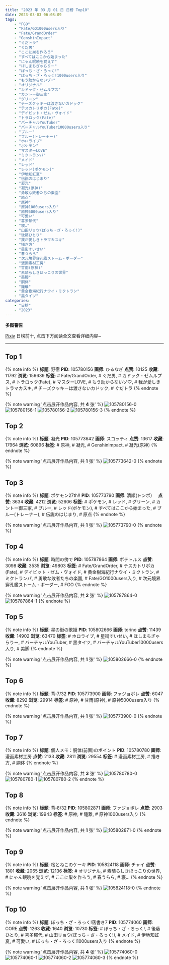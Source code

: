 ```yaml
---
title: "2023 年 03 月 01 日 日榜 Top10"
date: 2023-03-03 06:08:09
tags:
    - "FGO"
    - "Fate/GO1000users入り"
    - "Fate/GrandOrder"
    - "GenshinImpact"
    - "ぐだトラ"
    - "ぐだ男"
    - "ここに巣を作ろう"
    - "すべてはここから始まった"
    - "にゃん眠暁を覚えず"
    - "ほしまちぎゃらりー"
    - "ぼっち・ざ・ろっく!"
    - "ぼっち・ざ・ろっく!1000users入り"
    - "もう助からないゾ♡"
    - "オリジナル"
    - "カドック・ゼムルプス"
    - "カントー御三家"
    - "グリーン"
    - "チーズクッキーは渡さないカドック"
    - "テスカトリポカ(Fate)"
    - "デイビット・ゼム・ヴォイド"
    - "トラロック(Fate)"
    - "バーチャルYouTuber"
    - "バーチャルYouTuber10000users入り"
    - "ブルー"
    - "ブルー(トレーナー)"
    - "ホロライブ"
    - "ポケモン"
    - "マスターLOVE"
    - "ミクトランパ"
    - "メイド"
    - "レッド"
    - "レッド(ポケモン)"
    - "伊地知虹夏"
    - "伝説のはじまり"
    - "凝光"
    - "凝光(原神)"
    - "勇敢な敗者たちの楽園"
    - "原点"
    - "原神"
    - "原神1000users入り"
    - "原神5000users入り"
    - "可愛い"
    - "喜多郁代"
    - "寝…"
    - "山田リョウ(ぼっち・ざ・ろっく!)"
    - "後藤ひとり"
    - "我が愛しきトラマカスキ"
    - "描き方"
    - "星街すいせい"
    - "春うらら"
    - "次元境界穿孔艦ストーム・ボーダー"
    - "漫画素材工房"
    - "甘雨(原神)"
    - "素晴らしきほっこりの世界"
    - "美脚"
    - "胴体"
    - "鍾離"
    - "黄金樹海紀行ナウイ・ミクトラン"
    - "黒タイツ"
categories:
    - "日榜"
    - "2023"
---
```


<i class="fa fa-triangle-exclamation"></i>**多图警告**<i class="fa fa-triangle-exclamation"></i>

[Pixiv](https://www.pixiv.net/) 日榜前十, 点击下方阅读全文查看详细内容~

<!-- more -->

---

## Top 1

{% note info %}
**标题**: 野宿
**PID**: 105780156 **画师**: ひるなぎ
**点赞**: 10125 **收藏**: 11792 **浏览**: 156639
**标签**: # Fate/GrandOrder, # ぐだ男, # カドック・ゼムルプス, # トラロック(Fate), # マスターLOVE, # もう助からないゾ♡, # 我が愛しきトラマカスキ, # チーズクッキーは渡さないカドック, # ぐだトラ
{% endnote %}

{% note warning '点击展开作品内容, 共 **4** 张' %}
![105780156-0](https://i.pixiv.re/img-original/img/2023/02/28/06/00/07/105780156_p0.jpg)
![105780156-1](https://i.pixiv.re/img-original/img/2023/02/28/06/00/07/105780156_p1.jpg)
![105780156-2](https://i.pixiv.re/img-original/img/2023/02/28/06/00/07/105780156_p2.jpg)
![105780156-3](https://i.pixiv.re/img-original/img/2023/02/28/06/00/07/105780156_p3.jpg)
{% endnote %}

## Top 2

{% note info %}
**标题**: 凝光
**PID**: 105773642 **画师**: スコッティ
**点赞**: 13617 **收藏**: 17964 **浏览**: 60896
**标签**: # 原神, # 凝光, # GenshinImpact, # 凝光(原神)
{% endnote %}

{% note warning '点击展开作品内容, 共 **1** 张' %}
![105773642-0](https://i.pixiv.re/img-original/img/2023/02/28/00/00/27/105773642_p0.jpg)
{% endnote %}

## Top 3

{% note info %}
**标题**: ポケモン27th‼️
**PID**: 105773790 **画师**: 清順(トンボ）　
**点赞**: 3634 **收藏**: 4212 **浏览**: 52606
**标签**: # ポケモン, # レッド, # グリーン, # カントー御三家, # ブルー, # レッド(ポケモン), # すべてはここから始まった, # ブルー(トレーナー), # 伝説のはじまり, # 原点
{% endnote %}

{% note warning '点击展开作品内容, 共 **1** 张' %}
![105773790-0](https://i.pixiv.re/img-original/img/2023/02/28/00/01/26/105773790_p0.png)
{% endnote %}

## Top 4

{% note info %}
**标题**: 時間の傍で
**PID**: 105787864 **画师**: ポテトルス
**点赞**: 3098 **收藏**: 3535 **浏览**: 49803
**标签**: # Fate/GrandOrder, # テスカトリポカ(Fate), # デイビット・ゼム・ヴォイド, # 黄金樹海紀行ナウイ・ミクトラン, # ミクトランパ, # 勇敢な敗者たちの楽園, # Fate/GO1000users入り, # 次元境界穿孔艦ストーム・ボーダー, # FGO
{% endnote %}

{% note warning '点击展开作品内容, 共 **2** 张' %}
![105787864-0](https://i.pixiv.re/img-original/img/2023/02/28/15/16/03/105787864_p0.jpg)
![105787864-1](https://i.pixiv.re/img-original/img/2023/02/28/15/16/03/105787864_p1.jpg)
{% endnote %}

## Top 5

{% note info %}
**标题**: 星の街の歌姫
**PID**: 105802666 **画师**: torino
**点赞**: 11439 **收藏**: 14902 **浏览**: 63470
**标签**: # ホロライブ, # 星街すいせい, # ほしまちぎゃらりー, # バーチャルYouTuber, # 黒タイツ, # バーチャルYouTuber10000users入り, # 美脚
{% endnote %}

{% note warning '点击展开作品内容, 共 **1** 张' %}
![105802666-0](https://i.pixiv.re/img-original/img/2023/03/01/00/00/43/105802666_p0.jpg)
{% endnote %}

## Top 6

{% note info %}
**标题**: 背‐7/32
**PID**: 105773900 **画师**: ファジョボレ
**点赞**: 6047 **收藏**: 8292 **浏览**: 29914
**标签**: # 原神, # 甘雨(原神), # 原神5000users入り
{% endnote %}

{% note warning '点击展开作品内容, 共 **1** 张' %}
![105773900-0](https://i.pixiv.re/img-original/img/2023/02/28/00/02/42/105773900_p0.jpg)
{% endnote %}

## Top 7

{% note info %}
**标题**: 個人メモ：胴体(前面)のポイント
**PID**: 105780780 **画师**: 漫画素材工房
**点赞**: 2133 **收藏**: 2811 **浏览**: 29554
**标签**: # 漫画素材工房, # 描き方, # 胴体
{% endnote %}

{% note warning '点击展开作品内容, 共 **3** 张' %}
![105780780-0](https://i.pixiv.re/img-original/img/2023/02/28/07/00/04/105780780_p0.jpg)
![105780780-1](https://i.pixiv.re/img-original/img/2023/02/28/07/00/04/105780780_p1.jpg)
![105780780-2](https://i.pixiv.re/img-original/img/2023/02/28/07/00/04/105780780_p2.jpg)
{% endnote %}

## Top 8

{% note info %}
**标题**: 背‐8/32
**PID**: 105802871 **画师**: ファジョボレ
**点赞**: 2903 **收藏**: 3616 **浏览**: 19943
**标签**: # 原神, # 鍾離, # 原神1000users入り
{% endnote %}

{% note warning '点击展开作品内容, 共 **1** 张' %}
![105802871-0](https://i.pixiv.re/img-original/img/2023/03/01/00/02/12/105802871_p0.jpg)
{% endnote %}

## Top 9

{% note info %}
**标题**: 桜とねこのケーキ
**PID**: 105824118 **画师**: チャイ
**点赞**: 1801 **收藏**: 2065 **浏览**: 12136
**标签**: # オリジナル, # 素晴らしきほっこりの世界, # にゃん眠暁を覚えず, # ここに巣を作ろう, # 春うらら, # 寝…
{% endnote %}

{% note warning '点击展开作品内容, 共 **1** 张' %}
![105824118-0](https://i.pixiv.re/img-original/img/2023/03/01/20/30/03/105824118_p0.png)
{% endnote %}

## Top 10

{% note info %}
**标题**: ぼっち・ざ・ろっく!落書き7
**PID**: 105774060 **画师**: CORE
**点赞**: 1263 **收藏**: 1640 **浏览**: 10730
**标签**: # ぼっち・ざ・ろっく!, # 後藤ひとり, # 喜多郁代, # 山田リョウ(ぼっち・ざ・ろっく!), # メイド, # 伊地知虹夏, # 可愛い, # ぼっち・ざ・ろっく!1000users入り
{% endnote %}

{% note warning '点击展开作品内容, 共 **4** 张' %}
![105774060-0](https://i.pixiv.re/img-original/img/2023/02/28/00/06/25/105774060_p0.png)
![105774060-1](https://i.pixiv.re/img-original/img/2023/02/28/00/06/25/105774060_p1.png)
![105774060-2](https://i.pixiv.re/img-original/img/2023/02/28/00/06/25/105774060_p2.png)
![105774060-3](https://i.pixiv.re/img-original/img/2023/02/28/00/06/25/105774060_p3.png)
{% endnote %}
